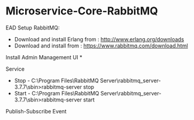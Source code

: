 # Microservice-Core-RabbitMQ
EAD
Setup RabbitMQ:

* Download and install Erlang from : http://www.erlang.org/downloads
* Download and install from : https://www.rabbitmq.com/download.html

Install Admin Management UI
* 

Service
* Stop - C:\Program Files\RabbitMQ Server\rabbitmq_server-3.7.7\sbin>rabbitmq-server stop
* Start - C:\Program Files\RabbitMQ Server\rabbitmq_server-3.7.7\sbin>rabbitmq-server start

Publish-Subscribe Event